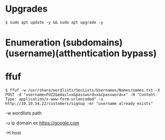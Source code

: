# Upgrades

    $ sudo apt update -y && sudo apt upgrade -y


# Enumeration (subdomains)(username)(atthentication bypass)
# ffuf

    $ ffuf -w /usr/share/wordlists/SecLists/Usernames/Names/names.txt -X POST -d "username=FUZZ&email=x&password=x&cpassword=x" -H "Content-Type: application/x-www-form-urlencoded" -u http://10.10.54.22/customers/signup -mr "username already exists"


-w wordlists path

-u ip domain ex https://google.com

-H host
